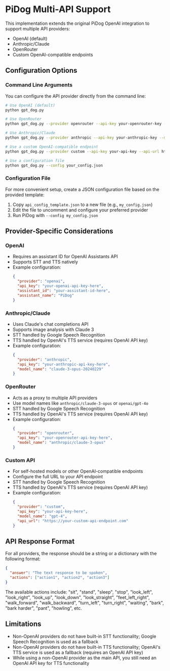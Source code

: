 # PiDog Multi-API Support

This implementation extends the original PiDog OpenAI integration to support multiple API providers:

- OpenAI (default)
- Anthropic/Claude
- OpenRouter
- Custom OpenAI-compatible endpoints

## Configuration Options

### Command Line Arguments

You can configure the API provider directly from the command line:

```bash
# Use OpenAI (default)
python gpt_dog.py

# Use OpenRouter
python gpt_dog.py --provider openrouter --api-key your-openrouter-key --model anthropic/claude-3-opus

# Use Anthropic/Claude
python gpt_dog.py --provider anthropic --api-key your-anthropic-key --model claude-3-opus-20240229

# Use a custom OpenAI-compatible endpoint
python gpt_dog.py --provider custom --api-key your-api-key --api-url https://your-custom-endpoint.com --model gpt-4

# Use a configuration file
python gpt_dog.py --config your_config.json
```

### Configuration File

For more convenient setup, create a JSON configuration file based on the provided template:

1. Copy `api_config_template.json` to a new file (e.g., `my_config.json`)
2. Edit the file to uncomment and configure your preferred provider
3. Run PiDog with `--config my_config.json`

## Provider-Specific Considerations

### OpenAI

- Requires an assistant ID for OpenAI Assistants API
- Supports STT and TTS natively
- Example configuration:
  ```json
  {
    "provider": "openai",
    "api_key": "your-openai-api-key-here",
    "assistant_id": "your-assistant-id-here",
    "assistant_name": "PiDog"
  }
  ```

### Anthropic/Claude

- Uses Claude's chat completions API
- Supports image analysis with Claude 3
- STT handled by Google Speech Recognition
- TTS handled by OpenAI's TTS service (requires OpenAI API key)
- Example configuration:
  ```json
  {
    "provider": "anthropic",
    "api_key": "your-anthropic-api-key-here",
    "model_name": "claude-3-opus-20240229"
  }
  ```

### OpenRouter

- Acts as a proxy to multiple API providers
- Use model names like `anthropic/claude-3-opus` or `openai/gpt-4o`
- STT handled by Google Speech Recognition
- TTS handled by OpenAI's TTS service (requires OpenAI API key)
- Example configuration:
  ```json
  {
    "provider": "openrouter",
    "api_key": "your-openrouter-api-key-here",
    "model_name": "anthropic/claude-3-opus"
  }
  ```

### Custom API

- For self-hosted models or other OpenAI-compatible endpoints
- Configure the full URL to your API endpoint
- STT handled by Google Speech Recognition
- TTS handled by OpenAI's TTS service (requires OpenAI API key)
- Example configuration:
  ```json
  {
    "provider": "custom",
    "api_key": "your-api-key-here",
    "model_name": "gpt-4",
    "api_url": "https://your-custom-api-endpoint.com"
  }
  ```

## API Response Format

For all providers, the response should be a string or a dictionary with the following format:

```json
{
  "answer": "The text response to be spoken",
  "actions": ["action1", "action2", "action3"]
}
```

The available actions include: "sit", "stand", "sleep", "stop", "look_left", "look_right", "look_up", "look_down", "look_straight", "feet_left_right", "walk_forward", "walk_backward", "turn_left", "turn_right", "waiting", "bark", "bark harder", "pant", "howling", etc.

## Limitations

- Non-OpenAI providers do not have built-in STT functionality; Google Speech Recognition is used as a fallback
- Non-OpenAI providers do not have built-in TTS functionality; OpenAI's TTS service is used as a fallback (requires an OpenAI API key)
- While using a non-OpenAI provider as the main API, you still need an OpenAI API key for TTS functionality 